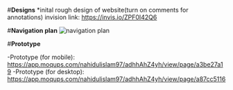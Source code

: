 #**Designs**
*inital rough design of website(turn on comments for annotations) invision link:
https://invis.io/ZPF0I42Q6

#**Navigation plan**
![navigation plan](https://user-images.githubusercontent.com/25248857/34075010-588c09a2-e2b2-11e7-9048-2f746a645575.png)


 
#**Prototype**

-Prototype (for mobile): https://app.moqups.com/nahidulislam97/adhhAhZ4yh/view/page/a3be27a19
-Prototype (for desktop): https://app.moqups.com/nahidulislam97/adhhAhZ4yh/view/page/a87cc5116


